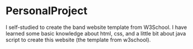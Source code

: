 # PersonalProject
I self-studied to create the band website template from W3School.
I have learned some basic knowledge about html, css, and a little bit about java script to create this website (the template from w3school).
